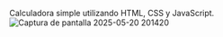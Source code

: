Calculadora simple utilizando HTML, CSS y JavaScript. ![Captura de pantalla 2025-05-20 201420](https://github.com/user-attachments/assets/aec576ef-dc3f-4b44-877e-519714479eec)
